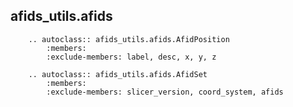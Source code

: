 ## afids_utils.afids

```{eval-rst}
    .. autoclass:: afids_utils.afids.AfidPosition
        :members:
        :exclude-members: label, desc, x, y, z

```

```{eval-rst}
    .. autoclass:: afids_utils.afids.AfidSet
        :members:
        :exclude-members: slicer_version, coord_system, afids
```

